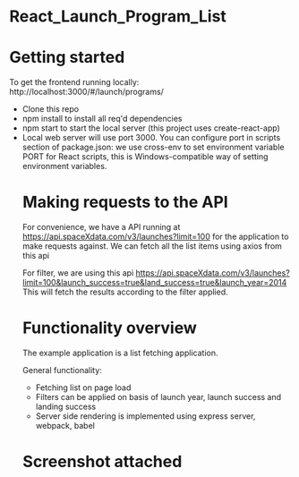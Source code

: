 # React_Launch_Program_List
# Getting started

To get the frontend running locally: http://localhost:3000/#/launch/programs/
<ul>
<li>Clone this repo </li>
	<li>npm install to install all req'd dependencies</li>
	<li>npm start to start the local server (this project uses create-react-app)</li>
<li>Local web server will use port 3000. You can configure port in scripts section of package.json: we use cross-env to set environment variable PORT for React scripts, this is Windows-compatible way of setting environment variables.</li>


# Making requests to the  API
For convenience, we have a API running at https://api.spaceXdata.com/v3/launches?limit=100 for the application to make requests against. We can fetch all the list items using axios from this api

For filter, we are using this api
https://api.spaceXdata.com/v3/launches?limit=100&launch_success=true&land_success=true&launch_year=2014
This will fetch the results according to the filter applied.

# Functionality overview
The example application is a list fetching application.

General functionality:
<ul>
	<li>Fetching list on page load</li>
	<li>Filters can be applied on basis of launch year, launch success and landing success</li>
	<li>Server side rendering is implemented using express server, webpack, babel</li>
</ul>

# Screenshot attached

